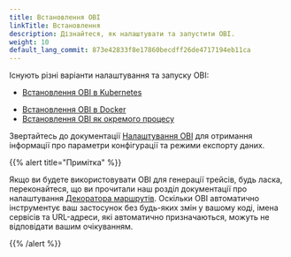 ```yaml
---
title: Встановлення OBI
linkTitle: Встановлення
description: Дізнайтеся, як налаштувати та запустити OBI.
weight: 10
default_lang_commit: 873e42833f8e17860becdff26de4717194eb11ca
---
```


Існують різні варіанти налаштування та запуску OBI:

- [Встановлення OBI в Kubernetes](kubernetes/)
<!-- - [Встановлення OBI на Kubernetes з Helm](kubernetes-helm/) -->
- [Встановлення OBI в Docker](docker/)
- [Встановлення OBI як окремого процесу](standalone/)

Звертайтесь до документації [Налаштування OBI](../configure/) для отримання інформації про параметри конфігурації та режими експорту даних.

{{% alert title="Примітка" %}}

Якщо ви будете використовувати OBI для генерації трейсів, будь ласка, переконайтеся, що ви прочитали наш розділ документації про налаштування [Декоратора маршрутів](../configure/routes-decorator/). Оскільки OBI автоматично інструментує ваш застосунок без будь-яких змін у вашому коді, імена сервісів та URL-адреси, які автоматично призначаються, можуть не відповідати вашим очікуванням.

{{% /alert %}}
